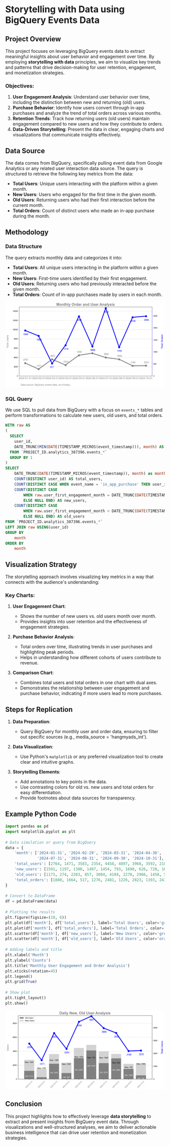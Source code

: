 # Storytelling with Data using BigQuery Events Data

## Project Overview

This project focuses on leveraging BigQuery events data to extract meaningful insights about user behavior and engagement over time. By employing **storytelling with data** principles, we aim to visualize key trends and patterns that drive decision-making for user retention, engagement, and monetization strategies.

### Objectives:
1. **User Engagement Analysis**: Understand user behavior over time, including the distinction between new and returning (old) users.
2. **Purchase Behavior**: Identify how users convert through in-app purchases and analyze the trend of total orders across various months.
3. **Retention Trends**: Track how returning users (old users) maintain engagement compared to new users and how they contribute to orders.
4. **Data-Driven Storytelling**: Present the data in clear, engaging charts and visualizations that communicate insights effectively.

## Data Source

The data comes from BigQuery, specifically pulling event data from Google Analytics or any related user interaction data source. The query is structured to retrieve the following key metrics from the data:

- **Total Users**: Unique users interacting with the platform within a given month.
- **New Users**: Users who engaged for the first time in the given month.
- **Old Users**: Returning users who had their first interaction before the current month.
- **Total Orders**: Count of distinct users who made an in-app purchase during the month.

## Methodology

### Data Structure

The query extracts monthly data and categorizes it into:
- **Total Users**: All unique users interacting in the platform within a given month.
- **New Users**: First-time users identified by their first engagement.
- **Old Users**: Returning users who had previously interacted before the given month.
- **Total Orders**: Count of in-app purchases made by users in each month.

![](images/line-chart1.png)

### SQL Query
We use SQL to pull data from BigQuery with a focus on `events_*` tables and perform transformations to calculate new users, old users, and total orders.

```sql
WITH raw AS
(
  SELECT
    user_id,
    DATE_TRUNC(MIN(DATE(TIMESTAMP_MICROS(event_timestamp))), month) AS user_first_engagement_month,
  FROM `PROJECT_ID.analytics_387396.events_*`
  GROUP BY 1
)
SELECT 
    DATE_TRUNC(DATE(TIMESTAMP_MICROS(event_timestamp)), month) as month,
    COUNT(DISTINCT user_id) AS total_users,
    COUNT(DISTINCT CASE WHEN event_name = 'in_app_purchase' THEN user_id ELSE NULL END) total_orders,
    COUNT(DISTINCT CASE 
        WHEN raw.user_first_engagement_month = DATE_TRUNC(DATE(TIMESTAMP_MICROS(event_timestamp)), month) THEN user_id 
        ELSE NULL END) AS new_users,
    COUNT(DISTINCT CASE 
        WHEN raw.user_first_engagement_month < DATE_TRUNC(DATE(TIMESTAMP_MICROS(event_timestamp)), month) THEN user_id 
        ELSE NULL END) AS old_users
FROM `PROJECT_ID.analytics_387396.events_*`
LEFT JOIN raw USING(user_id)
GROUP BY 
    month
ORDER BY 
    month
```

## Visualization Strategy

The storytelling approach involves visualizing key metrics in a way that connects with the audience's understanding:

### Key Charts:
1. **User Engagement Chart**:
   - Shows the number of new users vs. old users month over month.
   - Provides insights into user retention and the effectiveness of engagement strategies.
   
2. **Purchase Behavior Analysis**:
   - Total orders over time, illustrating trends in user purchases and highlighting peak periods.
   - Helps in understanding how different cohorts of users contribute to revenue.

3. **Comparison Chart**:
   - Combines total users and total orders in one chart with dual axes.
   - Demonstrates the relationship between user engagement and purchase behavior, indicating if more users lead to more purchases.

## Steps for Replication

1. **Data Preparation**: 
   - Query BigQuery for monthly user and order data, ensuring to filter out specific sources (e.g., media_source = 'hangmyads_int').
   
2. **Data Visualization**:
   - Use Python's `matplotlib` or any preferred visualization tool to create clear and intuitive graphs.
   
3. **Storytelling Elements**:
   - Add annotations to key points in the data.
   - Use contrasting colors for old vs. new users and total orders for easy differentiation.
   - Provide footnotes about data sources for transparency.

## Example Python Code

```python
import pandas as pd
import matplotlib.pyplot as plt

# Data simulation or query from BigQuery
data = {
    'month': ['2024-01-31', '2024-02-29', '2024-03-31', '2024-04-30', '2024-05-31', '2024-06-30',
              '2024-07-31', '2024-08-31', '2024-09-30', '2024-10-31'],
    'total_users': [2764, 1471, 3583, 2354, 4458, 4897, 3968, 3592, 2186, 2223],
    'new_users': [1591, 1197, 1380, 1497, 1454, 793, 1690, 626, 728, 1693],
    'old_users': [1173, 274, 2203, 857, 3004, 4104, 2278, 2966, 1458, 530],
    'total_orders': [1888, 1664, 517, 1276, 2481, 1226, 2823, 1193, 2438, 2486]
}

# Convert to DataFrame
df = pd.DataFrame(data)

# Plotting the results
plt.figure(figsize=(10, 6))
plt.plot(df['month'], df['total_users'], label='Total Users', color='gray')
plt.plot(df['month'], df['total_orders'], label='Total Orders', color='blue')
plt.scatter(df['month'], df['new_users'], label='New Users', color='green')
plt.scatter(df['month'], df['old_users'], label='Old Users', color='orange')

# Adding labels and title
plt.xlabel('Month')
plt.ylabel('Counts')
plt.title('Monthly User Engagement and Order Analysis')
plt.xticks(rotation=45)
plt.legend()
plt.grid(True)

# Show plot
plt.tight_layout()
plt.show()
```

![](images/line-chart2.png)

## Conclusion

This project highlights how to effectively leverage **data storytelling** to extract and present insights from BigQuery event data. Through visualizations and well-structured analyses, we aim to deliver actionable business intelligence that can drive user retention and monetization strategies.